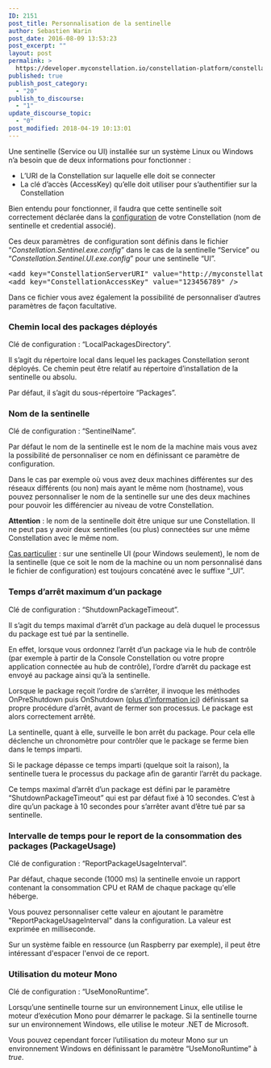 ```yaml
---
ID: 2151
post_title: Personnalisation de la sentinelle
author: Sebastien Warin
post_date: 2016-08-09 13:53:23
post_excerpt: ""
layout: post
permalink: >
  https://developer.myconstellation.io/constellation-platform/constellation-sentinel/custom-sentinel/
published: true
publish_post_category:
  - "20"
publish_to_discourse:
  - "1"
update_discourse_topic:
  - "0"
post_modified: 2018-04-19 10:13:01
---
```

Une sentinelle (Service ou UI) installée sur un système Linux ou Windows n’a besoin que de deux informations pour fonctionner :
<ul>
 	<li>L’URI de la Constellation sur laquelle elle doit se connecter</li>
 	<li>La clé d’accès (AccessKey) qu’elle doit utiliser pour s’authentifier sur la Constellation</li>
</ul>
Bien entendu pour fonctionner, il faudra que cette sentinelle soit correctement déclarée dans la <a href="/constellation-platform/constellation-server/fichier-de-configuration/#Section_sentinels">configuration</a> de votre Constellation (nom de sentinelle et credential associé).

Ces deux paramètres  de configuration sont définis dans le fichier “<em>Constellation.Sentinel.exe.config</em>” dans le cas de la sentinelle “Service” ou “<em>Constellation.Sentinel.UI.exe.config</em>” pour une sentinelle “UI”.
<pre class="lang:xml decode:true">&lt;add key="ConstellationServerURI" value="http://myconstellationserver.mylocalNetwork.lan:8088/" /&gt;
&lt;add key="ConstellationAccessKey" value="123456789" /&gt;</pre>
Dans ce fichier vous avez également la possibilité de personnaliser d’autres paramètres de façon facultative.
<h3>Chemin local des packages déployés</h3>
Clé de configuration : “LocalPackagesDirectory”.

Il s’agit du répertoire local dans lequel les packages Constellation seront déployés. Ce chemin peut être relatif au répertoire d’installation de la sentinelle ou absolu.

Par défaut, il s’agit du sous-répertoire “Packages”.
<h3>Nom de la sentinelle</h3>
Clé de configuration : “SentinelName”.

Par défaut le nom de la sentinelle est le nom de la machine mais vous avez la possibilité de personnaliser ce nom en définissant ce paramètre de configuration.

Dans le cas par exemple où vous avez deux machines différentes sur des réseaux différents (ou non) mais ayant le même nom (hostname), vous pouvez personnaliser le nom de la sentinelle sur une des deux machines pour pouvoir les différencier au niveau de votre Constellation.

<strong>Attention</strong> : le nom de la sentinelle doit être unique sur une Constellation. Il ne peut pas y avoir deux sentinelles (ou plus) connectées sur une même Constellation avec le même nom.

<u>Cas particulier</u> : sur une sentinelle UI (pour Windows seulement), le nom de la sentinelle (que ce soit le nom de la machine ou un nom personnalisé dans le fichier de configuration) est toujours concaténé avec le suffixe “_UI”.
<h3>Temps d’arrêt maximum d’un package</h3>
Clé de configuration : “ShutdownPackageTimeout”.

Il s’agit du temps maximal d’arrêt d’un package au delà duquel le processus du package est tué par la sentinelle.

En effet, lorsque vous ordonnez l’arrêt d’un package via le hub de contrôle (par exemple à partir de la Console Constellation ou votre propre application connectée au hub de contrôle), l’ordre d’arrêt du package est envoyé au package ainsi qu’à la sentinelle.

Lorsque le package reçoit l’ordre de s’arrêter, il invoque les méthodes OnPreShutdown puis OnShutdown (<a href="/client-api/net-package-api/les-bases-des-packages-net/#Fonctionnement_de_base">plus d’information ici</a>) définissant sa propre procédure d’arrêt, avant de fermer son processus. Le package est alors correctement arrêté.

La sentinelle, quant à elle, surveille le bon arrêt du package. Pour cela elle déclenche un chronomètre pour contrôler que le package se ferme bien dans le temps imparti.

Si le package dépasse ce temps imparti (quelque soit la raison), la sentinelle tuera le processus du package afin de garantir l’arrêt du package.

Ce temps maximal d’arrêt d’un package est défini par le paramètre “ShutdownPackageTimeout” qui est par défaut fixé à 10 secondes. C’est à dire qu’un package à 10 secondes pour s’arrêter avant d’être tué par sa sentinelle.
<h3>Intervalle de temps pour le report de la consommation des packages (PackageUsage)</h3>
Clé de configuration : “ReportPackageUsageInterval”.

Par défaut, chaque seconde (1000 ms) la sentinelle envoie un rapport contenant la consommation CPU et RAM de chaque package qu'elle héberge.

Vous pouvez personnaliser cette valeur en ajoutant le paramètre "ReportPackageUsageInterval" dans la configuration. La valeur est exprimée en milliseconde.

Sur un système faible en ressource (un Raspberry par exemple), il peut être intéressant d'espacer l'envoi de ce report.
<h3>Utilisation du moteur Mono</h3>
Clé de configuration : “UseMonoRuntime”.

Lorsqu’une sentinelle tourne sur un environnement Linux, elle utilise le moteur d’exécution Mono pour démarrer le package. Si la sentinelle tourne sur un environnement Windows, elle utilise le moteur .NET de Microsoft.

Vous pouvez cependant forcer l’utilisation du moteur Mono sur un environnement Windows en définissant le paramètre “UseMonoRuntime” à <em>true</em>.